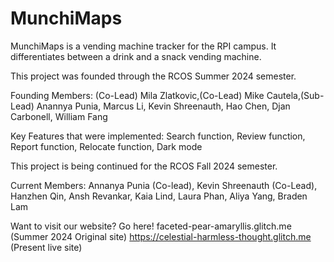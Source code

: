 # MunchiMaps
MunchiMaps is a vending machine tracker for the RPI campus. It differentiates between a drink and a snack vending machine.

This project was founded through the RCOS Summer 2024 semester. 

Founding Members:
(Co-Lead) Mila Zlatkovic,(Co-Lead) Mike Cautela,(Sub-Lead) Anannya Punia, Marcus Li, Kevin Shreenauth, Hao Chen, Djan Carbonell, William Fang

Key Features that were implemented: Search function, Review function, Report function, Relocate function, Dark mode

This project is being continued for the RCOS Fall 2024 semester.

Current Members:
Annanya Punia (Co-lead), Kevin Shreenauth (Co-Lead), Hanzhen Qin, Ansh Revankar, Kaia Lind, Laura Phan, Aliya Yang, Braden Lam


Want to visit our website? Go here! 
faceted-pear-amaryllis.glitch.me (Summer 2024 Original site)
https://celestial-harmless-thought.glitch.me (Present live site)


